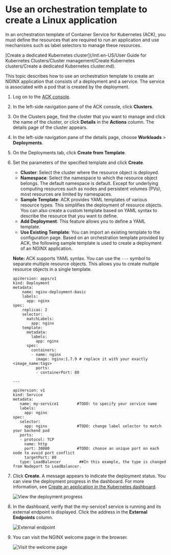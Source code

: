 # Use an orchestration template to create a Linux application

In an orchestration template of Container Service for Kubernetes \(ACK\), you must define the resources that are required to run an application and use mechanisms such as label selectors to manage these resources.

[Create a dedicated Kubernetes cluster](/intl.en-US/User Guide for Kubernetes Clusters/Cluster management/Create Kubernetes clusters/Create a dedicated Kubernetes cluster.md).

This topic describes how to use an orchestration template to create an NGINX application that consists of a deployment and a service. The service is associated with a pod that is created by the deployment.

1.  Log on to the [ACK console](https://cs.console.aliyun.com).

2.  In the left-side navigation pane of the ACK console, click **Clusters**.

3.  On the Clusters page, find the cluster that you want to manage and click the name of the cluster, or click **Details** in the **Actions** column. The details page of the cluster appears.

4.  In the left-side navigation pane of the details page, choose **Workloads** \> **Deployments**.

5.  On the Deployments tab, click **Create from Template**.

6.  Set the parameters of the specified template and click **Create**.

    -   **Cluster**: Select the cluster where the resource object is deployed.
    -   **Namespace**: Select the namespace to which the resource object belongs. The default namespace is default. Except for underlying computing resources such as nodes and persistent volumes \(PVs\), most resources are limited by namespaces.
    -   **Sample Template**: ACK provides YAML templates of various resource types. This simplifies the deployment of resource objects. You can also create a custom template based on YAML syntax to describe the resource that you want to define.
    -   **Add Deployment**: This feature allows you to define a YAML template.
    -   **Use Existing Template**: You can import an existing template to the configuration page.
    Based on an orchestration template provided by ACK, the following sample template is used to create a deployment of an NGINX application.

    **Note:** ACK supports YAML syntax. You can use the `---` symbol to separate multiple resource objects. This allows you to create multiple resource objects in a single template.

    ```
    apiVersion: apps/v1 
    kind: Deployment
    metadata:
        name: nginx-deployment-basic
        labels:
          app: nginx
    spec:
        replicas: 2
        selector:
          matchLabels:
            app: nginx
        template:
          metadata:
            labels:
              app: nginx
          spec:
            containers:
            - name: nginx
              image: nginx:1.7.9 # replace it with your exactly <image_name:tags>
              ports:
              - containerPort: 80
    
    ---
    
    apiVersion: v1     
    kind: Service
    metadata:
       name: my-service1        #TODO: to specify your service name
       labels:
         app: nginx
    spec:
       selector:
         app: nginx             #TODO: change label selector to match your backend pod
       ports:
       - protocol: TCP
         name: http
         port: 30080            #TODO: choose an unique port on each node to avoid port conflict
         targetPort: 80
       type: LoadBalancer        ##In this example, the type is changed from Nodeport to LoadBalancer.
    ```

7.  Click **Create**. A message appears to indicate the deployment status. You can view the deployment progress in the dashboard. For more information, see [Create an application in the Kubernetes dashboard]().

    ![View the deployment progress](https://static-aliyun-doc.oss-accelerate.aliyuncs.com/assets/img/en-US/4145359951/p11075.png)

8.  In the dashboard, verify that the my-service1 service is running and its external endpoint is displayed. Click the address in the **External Endpoints** column.

    ![External endpoint](https://static-aliyun-doc.oss-accelerate.aliyuncs.com/assets/img/en-US/4145359951/p11084.png)

9.  You can visit the NGINX welcome page in the browser.

    ![Visit the welcome page](https://static-aliyun-doc.oss-accelerate.aliyuncs.com/assets/img/en-US/4145359951/p11086.png)


